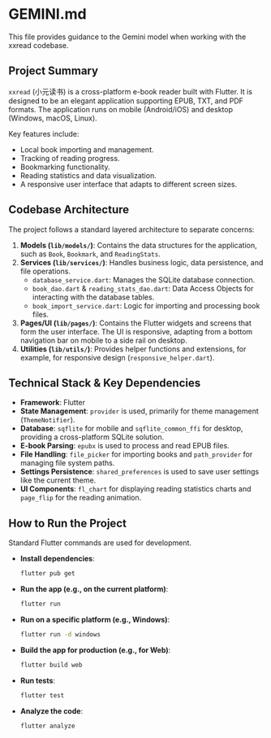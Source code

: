 # GEMINI.md

This file provides guidance to the Gemini model when working with the xxread codebase.

## Project Summary

`xxread` (小元读书) is a cross-platform e-book reader built with Flutter. It is designed to be an elegant application supporting EPUB, TXT, and PDF formats. The application runs on mobile (Android/iOS) and desktop (Windows, macOS, Linux).

Key features include:
- Local book importing and management.
- Tracking of reading progress.
- Bookmarking functionality.
- Reading statistics and data visualization.
- A responsive user interface that adapts to different screen sizes.

## Codebase Architecture

The project follows a standard layered architecture to separate concerns:

1.  **Models (`lib/models/`)**: Contains the data structures for the application, such as `Book`, `Bookmark`, and `ReadingStats`.
2.  **Services (`lib/services/`)**: Handles business logic, data persistence, and file operations.
    -   `database_service.dart`: Manages the SQLite database connection.
    -   `book_dao.dart` & `reading_stats_dao.dart`: Data Access Objects for interacting with the database tables.
    -   `book_import_service.dart`: Logic for importing and processing book files.
3.  **Pages/UI (`lib/pages/`)**: Contains the Flutter widgets and screens that form the user interface. The UI is responsive, adapting from a bottom navigation bar on mobile to a side rail on desktop.
4.  **Utilities (`lib/utils/`)**: Provides helper functions and extensions, for example, for responsive design (`responsive_helper.dart`).

## Technical Stack & Key Dependencies

-   **Framework**: Flutter
-   **State Management**: `provider` is used, primarily for theme management (`ThemeNotifier`).
-   **Database**: `sqflite` for mobile and `sqflite_common_ffi` for desktop, providing a cross-platform SQLite solution.
-   **E-book Parsing**: `epubx` is used to process and read EPUB files.
-   **File Handling**: `file_picker` for importing books and `path_provider` for managing file system paths.
-   **Settings Persistence**: `shared_preferences` is used to save user settings like the current theme.
-   **UI Components**: `fl_chart` for displaying reading statistics charts and `page_flip` for the reading animation.

## How to Run the Project

Standard Flutter commands are used for development.

-   **Install dependencies**:
    ```bash
    flutter pub get
    ```
-   **Run the app (e.g., on the current platform)**:
    ```bash
    flutter run
    ```
-   **Run on a specific platform (e.g., Windows)**:
    ```bash
    flutter run -d windows
    ```
-   **Build the app for production (e.g., for Web)**:
    ```bash
    flutter build web
    ```
-   **Run tests**:
    ```bash
    flutter test
    ```
-   **Analyze the code**:
    ```bash
    flutter analyze
    ```
